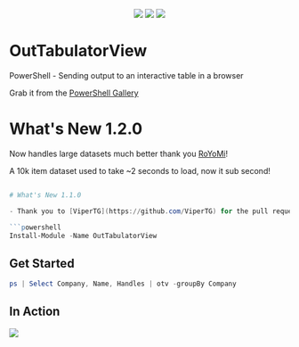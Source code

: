 <p align="center">
<a href="https://www.powershellgallery.com/packages/OutTabulatorView"><img
src="https://img.shields.io/powershellgallery/v/OutTabulatorView.svg"></a>
<a href="https://www.powershellgallery.com/packages/OutTabulatorView"><img
src="https://img.shields.io/powershellgallery/dt/OutTabulatorView.svg"></a>
<a href="./LICENSE.txt"><img
src="https://img.shields.io/badge/License-MIT-blue.svg"></a>
</p>

# OutTabulatorView
PowerShell - Sending output to an interactive table in a browser

Grab it from the [PowerShell Gallery](https://www.powershellgallery.com/packages/OutTabulatorView)

# What's New 1.2.0

Now handles large datasets much better thank you [RoYoMi](https://github.com/RoYoMi)!

A 10k item dataset used to take ~2 seconds to load, now it sub second!

```powershell

# What's New 1.1.0

- Thank you to [ViperTG](https://github.com/ViperTG) for the pull request : File encoding changed to UTF8 to support characters like `æøå`

```powershell
Install-Module -Name OutTabulatorView
```

## Get Started

```powershell
ps | Select Company, Name, Handles | otv -groupBy Company
```

## In Action
![](https://raw.githubusercontent.com/dfinke/OutTabulatorView/master/images/otv.gif?token=AAEGunJ7iPFmCGiZRXph7UMcgyX8kyaNks5bFVEHwA%3D%3D)
